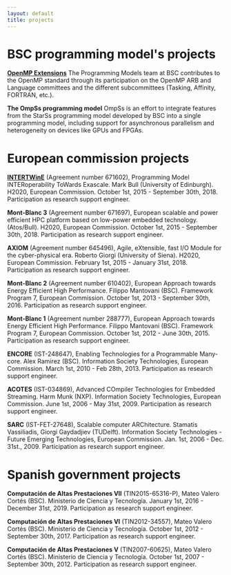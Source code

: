 ```yaml
---
layout: default
title: projects
---
```

# BSC programming model's projects

**[OpenMP Extensions](openmp)**
The Programming Models team at BSC contributes to the OpenMP standard through
its participation on the OpenMP ARB and Language committees and the different
subcommittees (Tasking, Affinity, FORTRAN, etc.).

**The OmpSs programming model**
OmpSs is an effort to integrate features from the StarSs programming model
developed by BSC into a single programming model, including support for
asynchronous parallelism and heterogeneity on devices like GPUs and FPGAs.

# European commission projects

**[INTERTWinE](intertwine)**
(Agreement number 671602),
Programming Model INTERoperability ToWards Exascale.
Mark Bull (University of Edinburgh).
H2020, European Commission.
October 1st, 2015 - September 30th, 2018.
Participation as research support engineer.

**Mont-Blanc 3**
(Agreement number 671697),
European scalable and power efficient HPC platform based on low-power embedded technology.
(Atos/Bull).
H2020, European Commission.
October 1st, 2015 - September 30th, 2018.
Participation as research support engineer.

**AXIOM** 
(Agreement number 645496),
Agile, eXtensible, fast I/O Module for the cyber-physical era.
Roberto Giorgi (University of Siena).
H2020, European Commission.
February 1st, 2015 - January 31st, 2018.
Participation as research support engineer.

**Mont-Blanc 2**
(Agreement number 610402),
European Approach towards Energy Efficient High Performance.
Filippo Mantovani (BSC).
Framework Program 7, European Commission.
October 1st, 2013 - September 30th, 2016.
Participation as research support engineer.

**Mont-Blanc 1**
(Agreement number 288777),
European Approach towards Energy Efficient High Performance.
Filippo Mantovani (BSC).
Framework Program 7, European Commission.
October 1st, 2012 - June 30th, 2015.
Participation as research support engineer.

**ENCORE**
(IST-248647),
Enabling Technologies for a Programmable Many-core.
Alex Ramirez (BSC).
Information Society Technologies, European Commission.
March 1st, 2010 - Feb 28th, 2013.
Participation as research support engineer.

**ACOTES**
(IST-034869),
Advanced COmpiler Technologies for Embedded Streaming.
Harm Munk (NXP).
Information Society Technologies, European Commission.
June 1st, 2006 - May 31st, 2009.
Participation as  research support engineer.

**SARC**
(IST-FET-27648),
Scalable computer ARChitecture.
Stamatis Vassiliadis, Giorgi Gaydadjiev (TUDelft).
Information Society Technologies - Future Emerging Technologies, European Commission.
Jan. 1st, 2006 - Dec. 31st., 2009.
Participation as research support engineer.

# Spanish government projects 

**Computación de Altas Prestaciones VII**
(TIN2015-65316-P),
Mateo Valero Cortés (BSC).
Ministerio de Ciencia y Tecnología.
January 1st, 2016 - December 31st, 2019.
Participation as research support engineer.

**Computación de Altas Prestaciones VI**
(TIN2012-34557),
Mateo Valero Cortés (BSC).
Ministerio de Ciencia y Tecnología.
October 1st, 2012 - September 30th, 2017.
Participation as research support engineer.

**Computación de Altas Prestaciones V**
(TIN2007-60625),
Mateo Valero Cortés (BSC).
Ministerio de Ciencia y Tecnología.
October 1st, 2007 - September 30th, 2012.
Participation as research support engineer.

